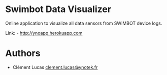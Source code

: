 Swimbot Data Visualizer
=======================

Online application to visualize all data sensors from SWIMBOT device logs.

Link:
    - http://ynoapp.herokuapp.com

Authors
=======

- Clément Lucas <clement.lucas@ynotek.fr>
